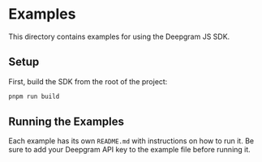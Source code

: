 # Examples

This directory contains examples for using the Deepgram JS SDK.

## Setup

First, build the SDK from the root of the project:

```bash
pnpm run build
```

## Running the Examples

Each example has its own `README.md` with instructions on how to run it. Be sure to add your Deepgram API key to the example file before running it.
